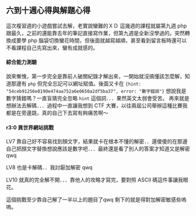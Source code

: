 ## 六到十週心得與解題心得
這次複習週的小遊戲嘗試去解，老實說蠻難的ＸＤ
這幾週的課程就屬第九週 php 跟最久，之前的還能靠去年的筆記直接寫作業，但第九週是全新沒學過的。突然轉換成要學 php 腦袋切換蠻花時間，但後面就越寫越順，甚至看到留言板時還可以不看課程自己先寫出來，蠻有成就感的。

#### 綜合能力測驗
說來慚愧，第一步完全是靠前人破關紀錄才解出來，一開始就沒搞懂該怎麼解，知道那邊有 `php` 但完全忘記可以網址賦值。後面又卡在 `{hint: "54ceb91256e8190e474aa752a6e0650a2df5ba37", error: "數字錯誤"}` 想說我是數字猜錯嗎？一直盲猜完全忽略 `hint` 這個詞．．．果然英文太弱會受苦。
再來就是想辦法去解碼．．．過程中一直讓我想到 CTF 大賽，以往兩屆公司舉辦這種比賽我都是在旁邊跳，真的自己下去寫有夠痛苦啊～

#### r3:0 異世界網站挑戰
LV7 靠自己好不容易找到顏文字，結果就卡在根本不懂的解密．．還傻傻的在那邊自己把顏文字替換想說應該是數字吧．．．最終還是看了別人的答案才知道又是解密 qwq

LV8 也是卡解碼．．我討厭加解密 qwq

LV10 就真的完全解不開．．．靠他人的攻略才寫完，要對照 ASCII 碼這件事讓我眼花。

這個挑戰至少靠自己解了一半以上的題目了qwq 剩下的就是得對加解密敏感些嗚嗚。



